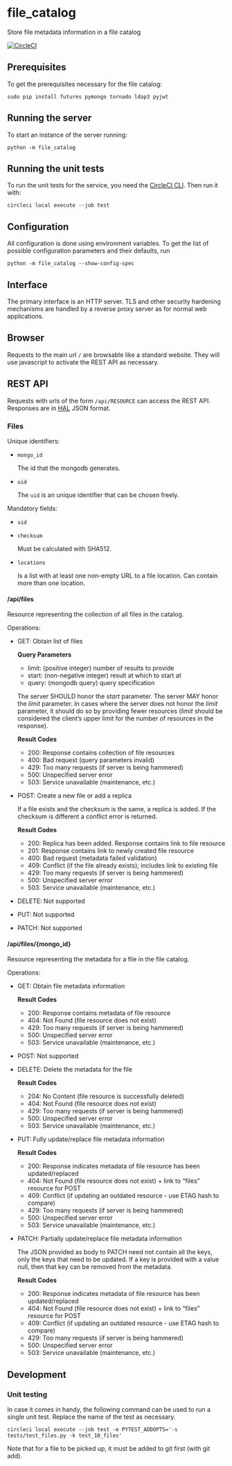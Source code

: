 # file_catalog
Store file metadata information in a file catalog

[![CircleCI](https://circleci.com/gh/WIPACrepo/file_catalog/tree/master.svg?style=shield)](https://circleci.com/gh/WIPACrepo/file_catalog/tree/master)

## Prerequisites
To get the prerequisites necessary for the file catalog:

    sudo pip install futures pymongo tornado ldap3 pyjwt

## Running the server
To start an instance of the server running:

    python -m file_catalog

## Running the unit tests
To run the unit tests for the service, you need the
[CircleCI CLI](https://circleci.com/docs/2.0/local-cli/).
Then run it with:

    circleci local execute --job test

## Configuration
All configuration is done using environment variables.
To get the list of possible configuration parameters and their defaults, run

    python -m file_catalog --show-config-spec

## Interface

The primary interface is an HTTP server. TLS and other security
hardening mechanisms are handled by a reverse proxy server as
for normal web applications.

## Browser

Requests to the main url `/` are browsable like a standard website.
They will use javascript to activate the REST API as necessary.

## REST API

Requests with urls of the form `/api/RESOURCE` can access the
REST API. Responses are in [HAL](http://stateless.co/hal_specification.html)
JSON format.

### Files

Unique identifiers:

* `mongo_id`

  The id that the mongodb generates.

* `uid`

  The `uid` is an unique identifier that can be chosen freely.

Mandatory fields:

*  `uid`

*  `checksum`

    Must be calculated with SHA512.

*  `locations`

    Is a list with at least one non-empty URL to a file location. Can contain more than one location.

#### /api/files

Resource representing the collection of all files in the catalog.

Operations:

* GET: Obtain list of files

  **Query Parameters**

  * limit: (positive integer) number of results to provide
  * start: (non-negative integer) result at which to start at
  * query: (mongodb query) query specification

  The server SHOULD honor the *start* parameter. The server MAY honor the
  *limit* parameter. In cases where the server does not honor the *limit*
  parameter, it should do so by providing fewer resources (*limit* should
  be considered the client’s upper limit for the number of resources in
  the response).

  **Result Codes**

  * 200: Response contains collection of file resources
  * 400: Bad request (query parameters invalid)
  * 429: Too many requests (if server is being hammered)
  * 500: Unspecified server error
  * 503: Service unavailable (maintenance, etc.)

* POST: Create a new file or add a replica

  If a file exists and the checksum is the same, a replica
  is added. If the checksum is different a conflict error is returned.

  **Result Codes**

  * 200: Replica has been added. Response contains link to file resource
  * 201: Response contains link to newly created file resource
  * 400: Bad request (metadata failed validation)
  * 409: Conflict (if the file already exists); includes link to existing file
  * 429: Too many requests (if server is being hammered)
  * 500: Unspecified server error
  * 503: Service unavailable (maintenance, etc.)

* DELETE: Not supported

* PUT: Not supported

* PATCH: Not supported

#### /api/files/{mongo_id}

Resource representing the metadata for a file in the file catalog.

Operations:

* GET: Obtain file metadata information

  **Result Codes**

  * 200: Response contains metadata of file resource
  * 404: Not Found (file resource does not exist)
  * 429: Too many requests (if server is being hammered)
  * 500: Unspecified server error
  * 503: Service unavailable (maintenance, etc.)

* POST: Not supported

* DELETE: Delete the metadata for the file

  **Result Codes**

  * 204: No Content (file resource is successfully deleted)
  * 404: Not Found (file resource does not exist)
  * 429: Too many requests (if server is being hammered)
  * 500: Unspecified server error
  * 503: Service unavailable (maintenance, etc.)

* PUT: Fully update/replace file metadata information

  **Result Codes**

  * 200: Response indicates metadata of file resource has been updated/replaced
  * 404: Not Found (file resource does not exist) + link to “files” resource for POST
  * 409: Conflict (if updating an outdated resource - use ETAG hash to compare)
  * 429: Too many requests (if server is being hammered)
  * 500: Unspecified server error
  * 503: Service unavailable (maintenance, etc.)

* PATCH: Partially update/replace file metadata information

  The JSON provided as body to PATCH need not contain all the
  keys, only the keys that need to be updated. If a key is
  provided with a value null, then that key can be removed from
  the metadata.

  **Result Codes**

  * 200: Response indicates metadata of file resource has been updated/replaced
  * 404: Not Found (file resource does not exist) + link to “files” resource for POST
  * 409: Conflict (if updating an outdated resource - use ETAG hash to compare)
  * 429: Too many requests (if server is being hammered)
  * 500: Unspecified server error
  * 503: Service unavailable (maintenance, etc.)

## Development

### Unit testing
In case it comes in handy, the following command can be used to run
a single unit test. Replace the name of the test as necessary.

    circleci local execute --job test -e PYTEST_ADDOPTS='-s tests/test_files.py -k test_10_files'

Note that for a file to be picked up, it must be added to git first (with git add).
